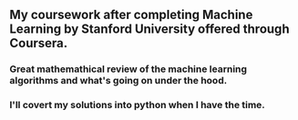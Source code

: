 ## My coursework after completing Machine Learning by Stanford University offered through Coursera. 

### Great mathemathical review of the machine learning algorithms and what's going on under the hood. 

### I'll covert my solutions into python when I have the time. 
